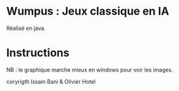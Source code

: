 Wumpus : Jeux classique en IA 
=============================


Réalisé en java.

Instructions
============

NB : le graphique marche mieux en windows pour voir les images.

coryrigth Issam Bani & Olivier Hotel

